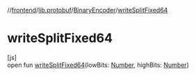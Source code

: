//[frontend](../../../index.md)/[lib.protobuf](../index.md)/[BinaryEncoder](index.md)/[writeSplitFixed64](write-split-fixed64.md)

# writeSplitFixed64

[js]\
open fun [writeSplitFixed64](write-split-fixed64.md)(lowBits: [Number](https://kotlinlang.org/api/latest/jvm/stdlib/kotlin/-number/index.html), highBits: [Number](https://kotlinlang.org/api/latest/jvm/stdlib/kotlin/-number/index.html))
